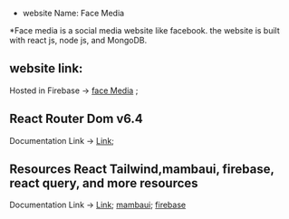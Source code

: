 * website Name: Face Media

*Face media is a social media website like facebook. the website is built with react js, node js, and MongoDB. 

## website link:
Hosted in Firebase -> [face Media](https://nur-media.web.app/) ;

## React Router Dom v6.4 
Documentation Link -> [Link](https://reactrouter.com/en/main/start/overview);

## Resources React Tailwind,mambaui, firebase, react query,  and more resources
Documentation Link ->
 [Link](https://tailwindcss.com/);
 [mambaui](https://mambaui.com/);
 [firebase](https://console.firebase.google.com/)
